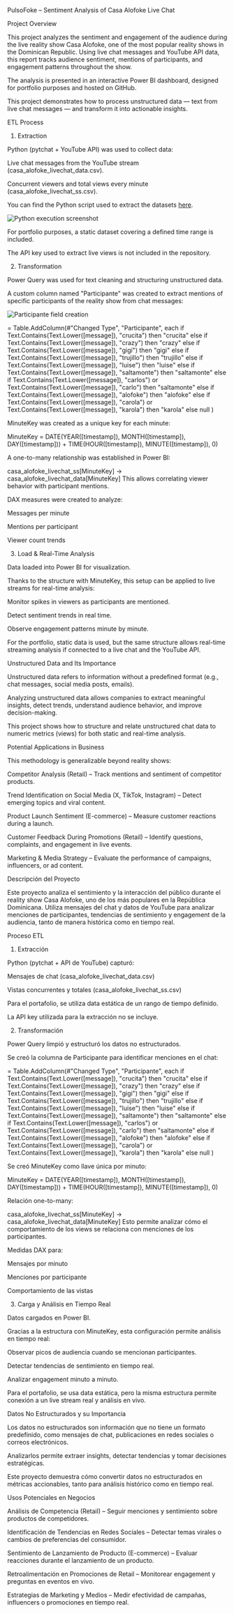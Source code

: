 PulsoFoke – Sentiment Analysis of Casa Alofoke Live Chat

Project Overview

This project analyzes the sentiment and engagement of the audience during the live reality show Casa Alofoke, one of the most popular reality shows in the Dominican Republic. Using live chat messages and YouTube API data, this report tracks audience sentiment, mentions of participants, and engagement patterns throughout the show.

The analysis is presented in an interactive Power BI dashboard, designed for portfolio purposes and hosted on GitHub.

This project demonstrates how to process unstructured data — text from live chat messages — and transform it into actionable insights.

ETL Process

1. Extraction

Python (pytchat + YouTube API) was used to collect data:

Live chat messages from the YouTube stream (casa_alofoke_livechat_data.csv).

Concurrent viewers and total views every minute (casa_alofoke_livechat_ss.csv).

You can find the Python script used to extract the datasets [here](./assets/lcextract.py).

![Python execution screenshot](./assets/pythonexec.png)

For portfolio purposes, a static dataset covering a defined time range is included.

The API key used to extract live views is not included in the repository.

2. Transformation

Power Query was used for text cleaning and structuring unstructured data.

A custom column named "Participante" was created to extract mentions of specific participants of the reality show from chat messages:

![Participante field creation](./assets/datatransf1.png)

= Table.AddColumn(#"Changed Type", "Participante", each 
    if Text.Contains(Text.Lower([message]), "crucita") then "crucita"
    else if Text.Contains(Text.Lower([message]), "crazy") then "crazy"
    else if Text.Contains(Text.Lower([message]), "gigi") then "gigi"
    else if Text.Contains(Text.Lower([message]), "trujillo") then "trujillo"
    else if Text.Contains(Text.Lower([message]), "luise") then "luise"
    else if Text.Contains(Text.Lower([message]), "saltamonte") then "saltamonte"
    else if Text.Contains(Text.Lower([message]), "carlos") or Text.Contains(Text.Lower([message]), "carlo") then "saltamonte"
    else if Text.Contains(Text.Lower([message]), "alofoke") then "alofoke"
    else if Text.Contains(Text.Lower([message]), "carola") or Text.Contains(Text.Lower([message]), "karola") then "karola"
    else null
)

MinuteKey was created as a unique key for each minute:

MinuteKey = 
DATE(YEAR([timestamp]), MONTH([timestamp]), DAY([timestamp])) +
TIME(HOUR([timestamp]), MINUTE([timestamp]), 0)

A one-to-many relationship was established in Power BI:

casa_alofoke_livechat_ss[MinuteKey] → casa_alofoke_livechat_data[MinuteKey]
This allows correlating viewer behavior with participant mentions.

DAX measures were created to analyze:

Messages per minute

Mentions per participant

Viewer count trends

3. Load & Real-Time Analysis

Data loaded into Power BI for visualization.

Thanks to the structure with MinuteKey, this setup can be applied to live streams for real-time analysis:

Monitor spikes in viewers as participants are mentioned.

Detect sentiment trends in real time.

Observe engagement patterns minute by minute.

For the portfolio, static data is used, but the same structure allows real-time streaming analysis if connected to a live chat and the YouTube API.

Unstructured Data and Its Importance

Unstructured data refers to information without a predefined format (e.g., chat messages, social media posts, emails).

Analyzing unstructured data allows companies to extract meaningful insights, detect trends, understand audience behavior, and improve decision-making.

This project shows how to structure and relate unstructured chat data to numeric metrics (views) for both static and real-time analysis.

Potential Applications in Business

This methodology is generalizable beyond reality shows:

Competitor Analysis (Retail) – Track mentions and sentiment of competitor products.

Trend Identification on Social Media (X, TikTok, Instagram) – Detect emerging topics and viral content.

Product Launch Sentiment (E-commerce) – Measure customer reactions during a launch.

Customer Feedback During Promotions (Retail) – Identify questions, complaints, and engagement in live events.

Marketing & Media Strategy – Evaluate the performance of campaigns, influencers, or ad content.

Descripción del Proyecto

Este proyecto analiza el sentimiento y la interacción del público durante el reality show Casa Alofoke, uno de los más populares en la República Dominicana. Utiliza mensajes del chat y datos de YouTube para analizar menciones de participantes, tendencias de sentimiento y engagement de la audiencia, tanto de manera histórica como en tiempo real.

Proceso ETL

1. Extracción

Python (pytchat + API de YouTube) capturó:

Mensajes de chat (casa_alofoke_livechat_data.csv)

Vistas concurrentes y totales (casa_alofoke_livechat_ss.csv)

Para el portafolio, se utiliza data estática de un rango de tiempo definido.

La API key utilizada para la extracción no se incluye.

2. Transformación

Power Query limpió y estructuró los datos no estructurados.

Se creó la columna de Participante para identificar menciones en el chat:

= Table.AddColumn(#"Changed Type", "Participante", each 
    if Text.Contains(Text.Lower([message]), "crucita") then "crucita"
    else if Text.Contains(Text.Lower([message]), "crazy") then "crazy"
    else if Text.Contains(Text.Lower([message]), "gigi") then "gigi"
    else if Text.Contains(Text.Lower([message]), "trujillo") then "trujillo"
    else if Text.Contains(Text.Lower([message]), "luise") then "luise"
    else if Text.Contains(Text.Lower([message]), "saltamonte") then "saltamonte"
    else if Text.Contains(Text.Lower([message]), "carlos") or Text.Contains(Text.Lower([message]), "carlo") then "saltamonte"
    else if Text.Contains(Text.Lower([message]), "alofoke") then "alofoke"
    else if Text.Contains(Text.Lower([message]), "carola") or Text.Contains(Text.Lower([message]), "karola") then "karola"
    else null
)

Se creó MinuteKey como llave única por minuto:

MinuteKey = 
DATE(YEAR([timestamp]), MONTH([timestamp]), DAY([timestamp])) +
TIME(HOUR([timestamp]), MINUTE([timestamp]), 0)

Relación one-to-many:

casa_alofoke_livechat_ss[MinuteKey] → casa_alofoke_livechat_data[MinuteKey]
Esto permite analizar cómo el comportamiento de los views se relaciona con menciones de los participantes.

Medidas DAX para:

Mensajes por minuto

Menciones por participante

Comportamiento de las vistas

3. Carga y Análisis en Tiempo Real

Datos cargados en Power BI.

Gracias a la estructura con MinuteKey, esta configuración permite análisis en tiempo real:

Observar picos de audiencia cuando se mencionan participantes.

Detectar tendencias de sentimiento en tiempo real.

Analizar engagement minuto a minuto.

Para el portafolio, se usa data estática, pero la misma estructura permite conexión a un live stream real y análisis en vivo.

Datos No Estructurados y su Importancia

Los datos no estructurados son información que no tiene un formato predefinido, como mensajes de chat, publicaciones en redes sociales o correos electrónicos.

Analizarlos permite extraer insights, detectar tendencias y tomar decisiones estratégicas.

Este proyecto demuestra cómo convertir datos no estructurados en métricas accionables, tanto para análisis histórico como en tiempo real.

Usos Potenciales en Negocios

Análisis de Competencia (Retail) – Seguir menciones y sentimiento sobre productos de competidores.

Identificación de Tendencias en Redes Sociales – Detectar temas virales o cambios de preferencias del consumidor.

Sentimiento de Lanzamiento de Producto (E-commerce) – Evaluar reacciones durante el lanzamiento de un producto.

Retroalimentación en Promociones de Retail – Monitorear engagement y preguntas en eventos en vivo.

Estrategias de Marketing y Medios – Medir efectividad de campañas, influencers o promociones en tiempo real.
